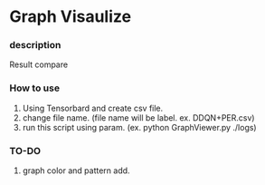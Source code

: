 # Graph Visaulize

### description
Result compare<br>

### How to use
1. Using Tensorbard and create csv file.
2. change file name. (file name will be label. ex. DDQN+PER.csv)
3. run this script using param. (ex. python GraphViewer.py ./logs)

### TO-DO
1. graph color and pattern add.
